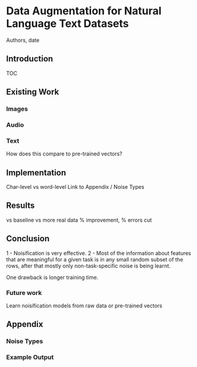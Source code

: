 # Data Augmentation for Natural Language Text Datasets

Authors, date

## Introduction

TOC

## Existing Work

### Images

### Audio

### Text

How does this compare to pre-trained vectors?

## Implementation
Char-level vs word-level
Link to Appendix / Noise Types

## Results
vs baseline
vs more real data
% improvement, % errors cut

## Conclusion

1 - Noisification is very effective.
2 - Most of the information about features that are meaningful for a given task is in any small random subset of the rows, after that mostly only non-task-specific noise is being learnt.

One drawback is longer training time.

### Future work
Learn noisification models from raw data or pre-trained vectors

## Appendix

### Noise Types

### Example Output


